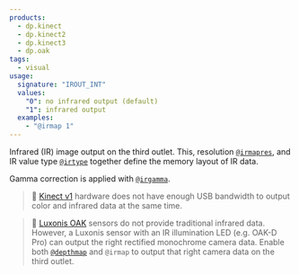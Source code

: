```yaml
---
products:
  - dp.kinect
  - dp.kinect2
  - dp.kinect3
  - dp.oak
tags:
  - visual
usage:
  signature: "IROUT_INT"
  values:
    "0": no infrared output (default)
    "1": infrared output
  examples:
    - "@irmap 1"
---
```


Infrared (IR) image output on the third outlet. This, resolution
[`@irmapres`](irmapres.md), and IR value type [`@irtype`](irtype.md)
together define the memory layout of IR data.

Gamma correction is applied with [`@irgamma`](irgamma.md).

> :memo: [Kinect v1](../../_hardware/sensors/kinect-v1.md) hardware
> does not have enough USB bandwidth to output color and infrared data at the same time.

> :memo: [Luxonis OAK](../../_hardware/sensors/oak-v1.md) sensors
> do not provide traditional infrared data. However, a Luxonis sensor
> with an IR illumination LED (e.g. OAK-D Pro) can output the right
> rectified monochrome camera data. Enable both [`@depthmap`](depthmap.md)
> and `@irmap` to output that right camera data on the third outlet.
